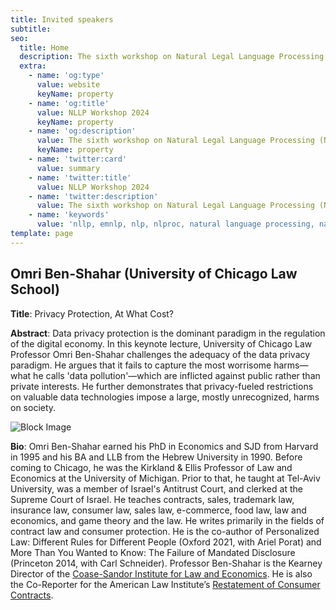 ```yaml
---
title: Invited speakers
subtitle: 
seo:
  title: Home
  description: The sixth workshop on Natural Legal Language Processing (NLLP 2024) explores methods and applications of Natural Language Processing for the Legal Domain by focusing on legal text and text with legal significance. Co-located with EMNLP 2024.
  extra:
    - name: 'og:type'
      value: website
      keyName: property
    - name: 'og:title'
      value: NLLP Workshop 2024
      keyName: property
    - name: 'og:description'
      value: The sixth workshop on Natural Legal Language Processing (NLLP 2024) explores methods and applications of Natural Language Processing for the Legal Domain by focusing on legal text and text with legal significance. Co-located with EMNLP 2024.
      keyName: property
    - name: 'twitter:card'
      value: summary
    - name: 'twitter:title'
      value: NLLP Workshop 2024
    - name: 'twitter:description'
      value: The sixth workshop on Natural Legal Language Processing (NLLP 2024) explores methods and applications of Natural Language Processing for the Legal Domain by focusing on legal text and text with legal significance. Co-located with EMNLP 2024.
    - name: 'keywords'
      value: 'nllp, emnlp, nlp, nlproc, natural language processing, natural legal language processing, legal text, legal domain language'
template: page
---
```


##  Omri Ben-Shahar (University of Chicago Law School)

**Title**: Privacy Protection, At What Cost?

**Abstract**: Data privacy protection is the dominant paradigm in the regulation of the digital economy. In this keynote lecture, University of Chicago Law Professor Omri Ben-Shahar challenges the adequacy of the data privacy paradigm. He argues that it fails to capture the most worrisome harms—what he calls 'data pollution'—which are inflicted against public rather than private interests. He further demonstrates that privacy-fueled restrictions on valuable data technologies impose a large, mostly unrecognized, harms on society.

![Block Image](/images/omri.jpg)

**Bio**: Omri Ben-Shahar earned his PhD in Economics and SJD from Harvard in 1995 and his BA and LLB from the Hebrew University in 1990. Before coming to Chicago, he was the Kirkland & Ellis Professor of Law and Economics at the University of Michigan. Prior to that, he taught at Tel-Aviv University, was a member of Israel's Antitrust Court, and clerked at the Supreme Court of Israel. He teaches contracts, sales, trademark law, insurance law, consumer law, sales law, e-commerce, food law, law and economics, and game theory and the law. He writes primarily in the fields of contract law and consumer protection. He is the co-author of Personalized Law: Different Rules for Different People (Oxford 2021, with Ariel Porat) and More Than You Wanted to Know: The Failure of Mandated Disclosure (Princeton 2014, with Carl Schneider). Professor Ben-Shahar is the Kearney Director of the [Coase-Sandor Institute for Law and Economics](http://www.law.uchicago.edu/coase-sandor). He is also the Co-Reporter for the American Law Institute’s [Restatement of Consumer Contracts](https://www.ali.org/projects/show/consumer-contracts/).

